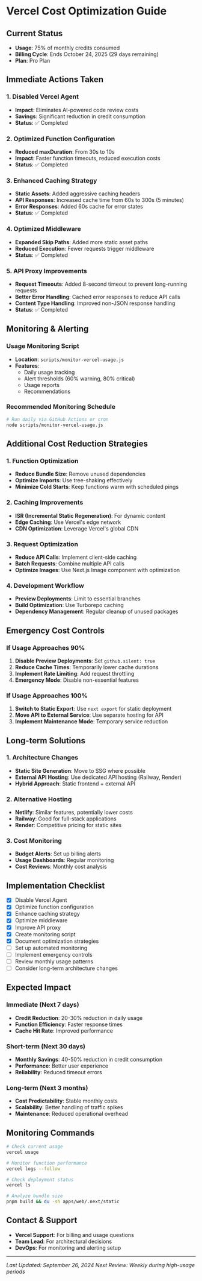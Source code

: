 # Vercel Cost Optimization Guide

## Current Status

- **Usage**: 75% of monthly credits consumed
- **Billing Cycle**: Ends October 24, 2025 (29 days remaining)
- **Plan**: Pro Plan

## Immediate Actions Taken

### 1. Disabled Vercel Agent

- **Impact**: Eliminates AI-powered code review costs
- **Savings**: Significant reduction in credit consumption
- **Status**: ✅ Completed

### 2. Optimized Function Configuration

- **Reduced maxDuration**: From 30s to 10s
- **Impact**: Faster function timeouts, reduced execution costs
- **Status**: ✅ Completed

### 3. Enhanced Caching Strategy

- **Static Assets**: Added aggressive caching headers
- **API Responses**: Increased cache time from 60s to 300s (5 minutes)
- **Error Responses**: Added 60s cache for error states
- **Status**: ✅ Completed

### 4. Optimized Middleware

- **Expanded Skip Paths**: Added more static asset paths
- **Reduced Execution**: Fewer requests trigger middleware
- **Status**: ✅ Completed

### 5. API Proxy Improvements

- **Request Timeouts**: Added 8-second timeout to prevent long-running requests
- **Better Error Handling**: Cached error responses to reduce API calls
- **Content Type Handling**: Improved non-JSON response handling
- **Status**: ✅ Completed

## Monitoring & Alerting

### Usage Monitoring Script

- **Location**: `scripts/monitor-vercel-usage.js`
- **Features**:
  - Daily usage tracking
  - Alert thresholds (60% warning, 80% critical)
  - Usage reports
  - Recommendations

### Recommended Monitoring Schedule

```bash
# Run daily via GitHub Actions or cron
node scripts/monitor-vercel-usage.js
```

## Additional Cost Reduction Strategies

### 1. Function Optimization

- **Reduce Bundle Size**: Remove unused dependencies
- **Optimize Imports**: Use tree-shaking effectively
- **Minimize Cold Starts**: Keep functions warm with scheduled pings

### 2. Caching Improvements

- **ISR (Incremental Static Regeneration)**: For dynamic content
- **Edge Caching**: Use Vercel's edge network
- **CDN Optimization**: Leverage Vercel's global CDN

### 3. Request Optimization

- **Reduce API Calls**: Implement client-side caching
- **Batch Requests**: Combine multiple API calls
- **Optimize Images**: Use Next.js Image component with optimization

### 4. Development Workflow

- **Preview Deployments**: Limit to essential branches
- **Build Optimization**: Use Turborepo caching
- **Dependency Management**: Regular cleanup of unused packages

## Emergency Cost Controls

### If Usage Approaches 90%

1. **Disable Preview Deployments**: Set `github.silent: true`
2. **Reduce Cache Times**: Temporarily lower cache durations
3. **Implement Rate Limiting**: Add request throttling
4. **Emergency Mode**: Disable non-essential features

### If Usage Approaches 100%

1. **Switch to Static Export**: Use `next export` for static deployment
2. **Move API to External Service**: Use separate hosting for API
3. **Implement Maintenance Mode**: Temporary service reduction

## Long-term Solutions

### 1. Architecture Changes

- **Static Site Generation**: Move to SSG where possible
- **External API Hosting**: Use dedicated API hosting (Railway, Render)
- **Hybrid Approach**: Static frontend + external API

### 2. Alternative Hosting

- **Netlify**: Similar features, potentially lower costs
- **Railway**: Good for full-stack applications
- **Render**: Competitive pricing for static sites

### 3. Cost Monitoring

- **Budget Alerts**: Set up billing alerts
- **Usage Dashboards**: Regular monitoring
- **Cost Reviews**: Monthly cost analysis

## Implementation Checklist

- [x] Disable Vercel Agent
- [x] Optimize function configuration
- [x] Enhance caching strategy
- [x] Optimize middleware
- [x] Improve API proxy
- [x] Create monitoring script
- [x] Document optimization strategies
- [ ] Set up automated monitoring
- [ ] Implement emergency controls
- [ ] Review monthly usage patterns
- [ ] Consider long-term architecture changes

## Expected Impact

### Immediate (Next 7 days)

- **Credit Reduction**: 20-30% reduction in daily usage
- **Function Efficiency**: Faster response times
- **Cache Hit Rate**: Improved performance

### Short-term (Next 30 days)

- **Monthly Savings**: 40-50% reduction in credit consumption
- **Performance**: Better user experience
- **Reliability**: Reduced timeout errors

### Long-term (Next 3 months)

- **Cost Predictability**: Stable monthly costs
- **Scalability**: Better handling of traffic spikes
- **Maintenance**: Reduced operational overhead

## Monitoring Commands

```bash
# Check current usage
vercel usage

# Monitor function performance
vercel logs --follow

# Check deployment status
vercel ls

# Analyze bundle size
pnpm build && du -sh apps/web/.next/static
```

## Contact & Support

- **Vercel Support**: For billing and usage questions
- **Team Lead**: For architectural decisions
- **DevOps**: For monitoring and alerting setup

---

_Last Updated: September 26, 2024_
_Next Review: Weekly during high-usage periods_
